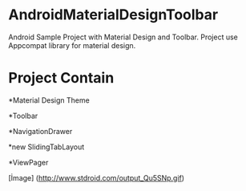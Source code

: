AndroidMaterialDesignToolbar
============================

Android Sample Project with Material Design and Toolbar.
Project use Appcompat library for material design.

Project Contain
============================
*Material Design Theme

*Toolbar

*NavigationDrawer

*new SlidingTabLayout

*ViewPager


[İmage] (http://www.stdroid.com/output_Qu5SNp.gif)
